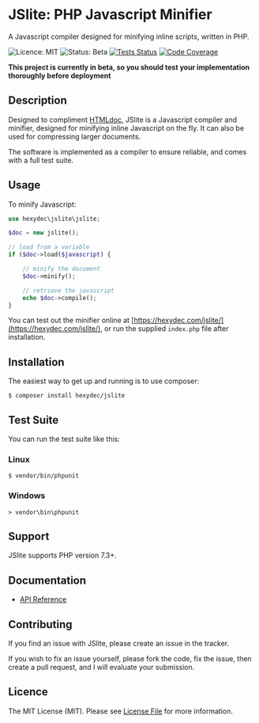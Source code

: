 # JSlite: PHP Javascript Minifier
A Javascript compiler designed for minifying inline scripts, written in PHP.

![Licence: MIT](https://img.shields.io/badge/Licence-MIT-lightgrey.svg)
![Status: Beta](https://img.shields.io/badge/Status-Beta-Yellow.svg)
[![Tests Status](https://github.com/hexydec/jslite/actions/workflows/tests.yml/badge.svg)](https://github.com/hexydec/jslite/actions/workflows/tests.yml)
[![Code Coverage](https://codecov.io/gh/hexydec/jslite/branch/master/graph/badge.svg)](https://app.codecov.io/gh/hexydec/jslite)

**This project is currently in beta, so you should test your implementation thoroughly before deployment**

## Description

Designed to compliment [HTMLdoc](http://github.com/hexydec/htmldoc), JSlite is a Javascript compiler and minifier, designed for minifying inline Javascript on the fly. It can also be used for compressing larger documents.

The software is implemented as a compiler to ensure reliable, and comes with a full test suite.

## Usage

To minify Javascript:

```php
use hexydec\jslite\jslite;

$doc = new jslite();

// load from a variable
if ($doc->load($javascript) {

	// minify the document
	$doc->minify();

	// retrieve the javascript
	echo $doc->compile();
}
```

You can test out the minifier online at [https://hexydec.com/jslite/](https://hexydec.com/jslite/), or run the supplied `index.php` file after installation.

## Installation

The easiest way to get up and running is to use composer:

```
$ composer install hexydec/jslite
```

## Test Suite

You can run the test suite like this:

### Linux
```
$ vendor/bin/phpunit
```
### Windows
```
> vendor\bin\phpunit
```

## Support

JSlite supports PHP version 7.3+.

## Documentation

- [API Reference](docs/api/readme.md)

## Contributing

If you find an issue with JSlite, please create an issue in the tracker.

If you wish to fix an issue yourself, please fork the code, fix the issue, then create a pull request, and I will evaluate your submission.

## Licence

The MIT License (MIT). Please see [License File](LICENCE) for more information.
